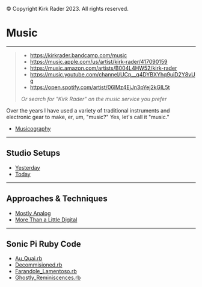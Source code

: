 &copy; Copyright Kirk Rader 2023. All rights reserved.

# Music

---

> - <https://kirkrader.bandcamp.com/music>
> - <https://music.apple.com/us/artist/kirk-rader/417090159>
> - <https://music.amazon.com/artists/B004L4HW52/kirk-rader>
> - <https://music.youtube.com/channel/UCp__q4DYBXYhq9uiD2Y8vUg>
> - <https://open.spotify.com/artist/06lMz4EjJn3pYej2kGIL5t>
>
> _Or search for "Kirk Rader" on the music service you prefer_

Over the years I have used a variety of traditional
instruments and electronic gear to make, er, um, "music?"
Yes, let's call it "music."

- [Musicography](musicography/musicography.md)

---

## Studio Setups

- [Yesterday](yesterday.md)
- [Today](today.md)

---

## Approaches & Techniques

- [Mostly Analog](analog.md)
- [More Than a Little Digital](digital.md)

---

## Sonic Pi Ruby Code

- [Au_Quai.rb](sonicpi/Au_Quai.md)
- [Decommisioned.rb](sonicpi/Decommisioned.md)
- [Farandole_Lamentoso.rb](sonicpi/Farandole_Lamentoso.md)
- [Ghostly_Reminiscences.rb](sonicpi/Ghostly_Reminiscences.md)
